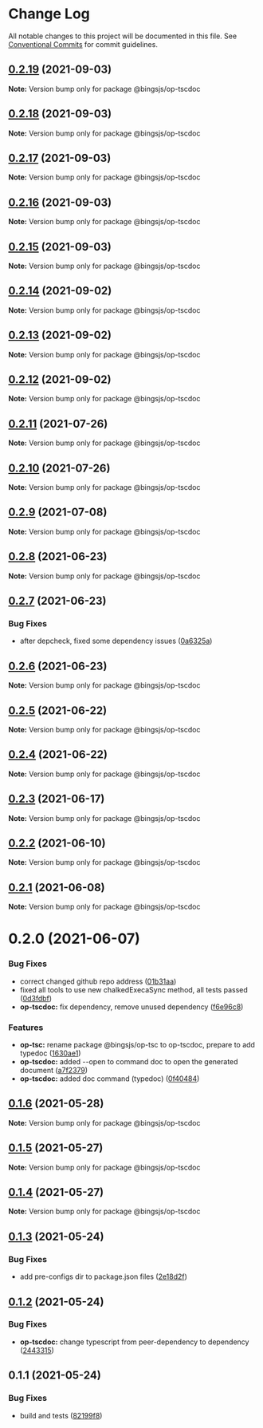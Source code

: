 # Change Log

All notable changes to this project will be documented in this file.
See [Conventional Commits](https://conventionalcommits.org) for commit guidelines.

## [0.2.19](https://github.com/bingtimren/op-tools/compare/@bingsjs/op-tscdoc@0.2.18...@bingsjs/op-tscdoc@0.2.19) (2021-09-03)

**Note:** Version bump only for package @bingsjs/op-tscdoc





## [0.2.18](https://github.com/bingtimren/op-tools/compare/@bingsjs/op-tscdoc@0.2.17...@bingsjs/op-tscdoc@0.2.18) (2021-09-03)

**Note:** Version bump only for package @bingsjs/op-tscdoc





## [0.2.17](https://github.com/bingtimren/op-tools/compare/@bingsjs/op-tscdoc@0.2.16...@bingsjs/op-tscdoc@0.2.17) (2021-09-03)

**Note:** Version bump only for package @bingsjs/op-tscdoc





## [0.2.16](https://github.com/bingtimren/op-tools/compare/@bingsjs/op-tscdoc@0.2.15...@bingsjs/op-tscdoc@0.2.16) (2021-09-03)

**Note:** Version bump only for package @bingsjs/op-tscdoc





## [0.2.15](https://github.com/bingtimren/op-tools/compare/@bingsjs/op-tscdoc@0.2.14...@bingsjs/op-tscdoc@0.2.15) (2021-09-03)

**Note:** Version bump only for package @bingsjs/op-tscdoc





## [0.2.14](https://github.com/bingtimren/op-tools/compare/@bingsjs/op-tscdoc@0.2.13...@bingsjs/op-tscdoc@0.2.14) (2021-09-02)

**Note:** Version bump only for package @bingsjs/op-tscdoc





## [0.2.13](https://github.com/bingtimren/op-tools/compare/@bingsjs/op-tscdoc@0.2.12...@bingsjs/op-tscdoc@0.2.13) (2021-09-02)

**Note:** Version bump only for package @bingsjs/op-tscdoc





## [0.2.12](https://github.com/bingtimren/op-tools/compare/@bingsjs/op-tscdoc@0.2.11...@bingsjs/op-tscdoc@0.2.12) (2021-09-02)

**Note:** Version bump only for package @bingsjs/op-tscdoc





## [0.2.11](https://github.com/bingtimren/op-tools/compare/@bingsjs/op-tscdoc@0.2.10...@bingsjs/op-tscdoc@0.2.11) (2021-07-26)

**Note:** Version bump only for package @bingsjs/op-tscdoc





## [0.2.10](https://github.com/bingtimren/op-tools/compare/@bingsjs/op-tscdoc@0.2.9...@bingsjs/op-tscdoc@0.2.10) (2021-07-26)

**Note:** Version bump only for package @bingsjs/op-tscdoc





## [0.2.9](https://github.com/bingtimren/op-tools/compare/@bingsjs/op-tscdoc@0.2.8...@bingsjs/op-tscdoc@0.2.9) (2021-07-08)

**Note:** Version bump only for package @bingsjs/op-tscdoc





## [0.2.8](https://github.com/bingtimren/op-tools/compare/@bingsjs/op-tscdoc@0.2.7...@bingsjs/op-tscdoc@0.2.8) (2021-06-23)

**Note:** Version bump only for package @bingsjs/op-tscdoc





## [0.2.7](https://github.com/bingtimren/op-tools/compare/@bingsjs/op-tscdoc@0.2.6...@bingsjs/op-tscdoc@0.2.7) (2021-06-23)


### Bug Fixes

* after depcheck, fixed some dependency issues ([0a6325a](https://github.com/bingtimren/op-tools/commit/0a6325aa844ddd02159dbf540313219a84088848))





## [0.2.6](https://github.com/bingtimren/op-tools/compare/@bingsjs/op-tscdoc@0.2.5...@bingsjs/op-tscdoc@0.2.6) (2021-06-23)

**Note:** Version bump only for package @bingsjs/op-tscdoc





## [0.2.5](https://github.com/bingtimren/op-tools/compare/@bingsjs/op-tscdoc@0.2.4...@bingsjs/op-tscdoc@0.2.5) (2021-06-22)

**Note:** Version bump only for package @bingsjs/op-tscdoc





## [0.2.4](https://github.com/bingtimren/op-tools/compare/@bingsjs/op-tscdoc@0.2.3...@bingsjs/op-tscdoc@0.2.4) (2021-06-22)

**Note:** Version bump only for package @bingsjs/op-tscdoc





## [0.2.3](https://github.com/bingtimren/op-tools/compare/@bingsjs/op-tscdoc@0.2.2...@bingsjs/op-tscdoc@0.2.3) (2021-06-17)

**Note:** Version bump only for package @bingsjs/op-tscdoc





## [0.2.2](https://github.com/bingtimren/op-tools/compare/@bingsjs/op-tscdoc@0.2.1...@bingsjs/op-tscdoc@0.2.2) (2021-06-10)

**Note:** Version bump only for package @bingsjs/op-tscdoc





## [0.2.1](https://github.com/bingtimren/op-tools/compare/@bingsjs/op-tscdoc@0.2.0...@bingsjs/op-tscdoc@0.2.1) (2021-06-08)

**Note:** Version bump only for package @bingsjs/op-tscdoc





# 0.2.0 (2021-06-07)


### Bug Fixes

* correct changed github repo address ([01b31aa](https://github.com/bingtimren/op-tools/commit/01b31aa45ebff6257280ac30ca8d85c6c4a6ef3a))
* fixed all tools to use new chalkedExecaSync method, all tests passed ([0d3fdbf](https://github.com/bingtimren/op-tools/commit/0d3fdbfc7ed2ecdee27e9b4208e0950d5f75aa72))
* **op-tscdoc:** fix dependency, remove unused dependency ([f6e96c8](https://github.com/bingtimren/op-tools/commit/f6e96c83c80399344ed4ad95e4b8b9defdfe5f0a))


### Features

* **op-tsc:** rename package @bingsjs/op-tsc to op-tscdoc, prepare to add typedoc ([1630ae1](https://github.com/bingtimren/op-tools/commit/1630ae1ddd24c1a9e3cb1d48b5a8cd2c1d4125d3))
* **op-tscdoc:** added --open to command doc to open the generated document ([a7f2379](https://github.com/bingtimren/op-tools/commit/a7f237917f5cca7ab41d25e313b0c2929ba2f046))
* **op-tscdoc:** added doc command (typedoc) ([0f40484](https://github.com/bingtimren/op-tools/commit/0f40484eb9ac18e47d94de58a235bdfbb0041713))





## [0.1.6](https://github.com/bingtimren/op-tools/compare/@bingsjs/op-tscdoc@0.1.5...@bingsjs/op-tscdoc@0.1.6) (2021-05-28)

**Note:** Version bump only for package @bingsjs/op-tscdoc





## [0.1.5](https://github.com/bingtimren/op-tools/compare/@bingsjs/op-tscdoc@0.1.4...@bingsjs/op-tscdoc@0.1.5) (2021-05-27)

**Note:** Version bump only for package @bingsjs/op-tscdoc





## [0.1.4](https://github.com/bingtimren/op-tools/compare/@bingsjs/op-tscdoc@0.1.3...@bingsjs/op-tscdoc@0.1.4) (2021-05-27)

**Note:** Version bump only for package @bingsjs/op-tscdoc





## [0.1.3](https://github.com/bingtimren/op-tools/compare/@bingsjs/op-tscdoc@0.1.2...@bingsjs/op-tscdoc@0.1.3) (2021-05-24)


### Bug Fixes

* add pre-configs dir to package.json files ([2e18d2f](https://github.com/bingtimren/op-tools/commit/2e18d2ffe03dd258249da4d40b125eb1ef56adac))





## [0.1.2](https://github.com/bingtimren/op-tools/compare/@bingsjs/op-tscdoc@0.1.1...@bingsjs/op-tscdoc@0.1.2) (2021-05-24)


### Bug Fixes

* **op-tscdoc:** change typescript from peer-dependency to dependency ([2443315](https://github.com/bingtimren/op-tools/commit/2443315d8c502051e4fe5808e5831ab32d118cb3))





## 0.1.1 (2021-05-24)


### Bug Fixes

* build and tests ([82199f8](https://github.com/bingtimren/op-tools/commit/82199f8d3d7ad477e1cfe3f3e3e35bfb973e1e68))
